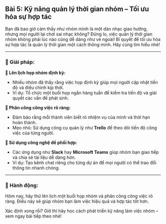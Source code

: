 ## Bài 5: Kỹ năng quản lý thời gian nhóm – Tối ưu hóa sự hợp tác

Bạn đã bao giờ cảm thấy như nhóm mình là một dàn nhạc giao hưởng, nhưng mọi người lại chơi sai nhạc không? Đừng lo, việc quản lý thời gian nhóm không phải lúc nào cũng dễ dàng như vẻ ngoài! Bí quyết để tối ưu hóa sự hợp tác là quản lý thời gian một cách thông minh. Hãy cùng tìm hiểu nhé!

---

### 📌 Giải pháp:

**🔹 Lên lịch họp nhóm định kỳ:**

- Nhiều nhóm đã thấy rằng việc họp định kỳ giúp mọi người cập nhật tiến độ và điều chỉnh kịp thời.  
- Ví dụ: Tổ chức một buổi họp ngắn hàng tuần để kiểm tra tiến độ và giải quyết các vấn đề phát sinh.

**🔹 Phân công công việc rõ ràng:**

- Đảm bảo rằng mỗi thành viên biết rõ nhiệm vụ của mình và thời hạn hoàn thành.  
- Mẹo nhỏ: Sử dụng công cụ quản lý như **Trello** để theo dõi tiến độ công việc của từng người.

**🔹 Sử dụng công nghệ để phối hợp:**

- Các ứng dụng như **Slack** hay **Microsoft Teams** giúp nhóm bạn giao tiếp và chia sẻ tài liệu dễ dàng hơn.  
- Ví dụ: Tạo kênh chat riêng cho từng dự án để mọi người có thể trao đổi thông tin nhanh chóng.

---

### 🚀 Hành động:

Hôm nay, hãy thử lên lịch một buổi họp nhóm và phân công công việc rõ ràng. Điều này sẽ giúp nhóm bạn làm việc hiệu quả và hợp tác tốt hơn.

Xác định xong rồi? Giờ thì hãy học cách phát triển kỹ năng làm việc nhóm – xem ngay bài tiếp theo nhé!